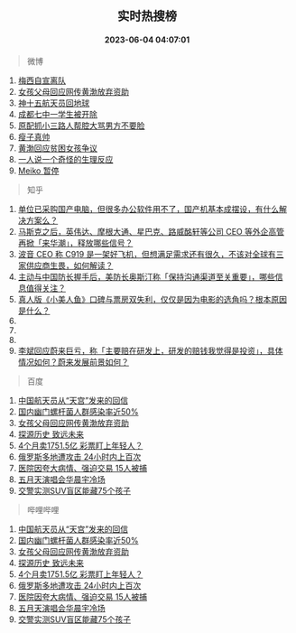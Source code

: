 <div align="center"><h2>实时热搜榜</h2><h4>2023-06-04 04:07:01</h4></div>

> 微博  

1. [梅西自宣离队](https://s.weibo.com/weibo?q=%23%E6%A2%85%E8%A5%BF%E8%87%AA%E5%AE%A3%E7%A6%BB%E9%98%9F%23&t=31&band_rank=1&Refer=top)<br />
2. [女孩父母回应网传黄渤放弃资助](https://s.weibo.com/weibo?q=%23%E5%A5%B3%E5%AD%A9%E7%88%B6%E6%AF%8D%E5%9B%9E%E5%BA%94%E7%BD%91%E4%BC%A0%E9%BB%84%E6%B8%A4%E6%94%BE%E5%BC%83%E8%B5%84%E5%8A%A9%23&t=31&band_rank=2&Refer=top)<br />
3. [神十五航天员回地球](https://s.weibo.com/weibo?q=%23%E7%A5%9E%E5%8D%81%E4%BA%94%E8%88%AA%E5%A4%A9%E5%91%98%E5%9B%9E%E5%9C%B0%E7%90%83%23&t=31&band_rank=3&Refer=top)<br />
4. [成都七中一学生被开除](https://s.weibo.com/weibo?q=%23%E6%88%90%E9%83%BD%E4%B8%83%E4%B8%AD%E4%B8%80%E5%AD%A6%E7%94%9F%E8%A2%AB%E5%BC%80%E9%99%A4%23&t=31&band_rank=4&Refer=top)<br />
5. [原配抓小三路人帮腔大骂男方不要脸](https://s.weibo.com/weibo?q=%23%E5%8E%9F%E9%85%8D%E6%8A%93%E5%B0%8F%E4%B8%89%E8%B7%AF%E4%BA%BA%E5%B8%AE%E8%85%94%E5%A4%A7%E9%AA%82%E7%94%B7%E6%96%B9%E4%B8%8D%E8%A6%81%E8%84%B8%23&t=31&band_rank=5&Refer=top)<br />
6. [瘦子真帅](https://s.weibo.com/weibo?q=%E7%98%A6%E5%AD%90%E7%9C%9F%E5%B8%85&t=31&band_rank=6&Refer=top)<br />
7. [黄渤回应贫困女孩争议](https://s.weibo.com/weibo?q=%23%E9%BB%84%E6%B8%A4%E5%9B%9E%E5%BA%94%E8%B4%AB%E5%9B%B0%E5%A5%B3%E5%AD%A9%E4%BA%89%E8%AE%AE%23&t=31&band_rank=7&Refer=top)<br />
8. [一人说一个奇怪的生理反应](https://s.weibo.com/weibo?q=%E4%B8%80%E4%BA%BA%E8%AF%B4%E4%B8%80%E4%B8%AA%E5%A5%87%E6%80%AA%E7%9A%84%E7%94%9F%E7%90%86%E5%8F%8D%E5%BA%94&t=31&band_rank=8&Refer=top)<br />
9. [Meiko 暂停](https://s.weibo.com/weibo?q=Meiko%20%E6%9A%82%E5%81%9C&t=31&band_rank=9&Refer=top)<br />

> 知乎  

1. [单位已采购国产电脑，但很多办公软件用不了，国产机基本成摆设，有什么解决方案么？](https://www.zhihu.com/question/511544506)<br />
2. [马斯克之后，英伟达、摩根大通、星巴克、路威酩轩等公司 CEO 等外企高管再掀「来华潮」，释放哪些信号？](https://www.zhihu.com/question/604506301)<br />
3. [波音 CEO 称 C919 是一架好飞机，但想满足需求还有很久，不该对全球有三家供应商生畏，如何解读？](https://www.zhihu.com/question/604411935)<br />
4. [主动与中国防长握手后，美防长奥斯汀称「保持沟通渠道至关重要」，哪些信息值得关注？](https://www.zhihu.com/question/604590355)<br />
5. [真人版《小美人鱼》口碑与票房双失利，仅仅是因为电影的选角吗？根本原因是什么？](https://www.zhihu.com/question/603607588)<br />
6. []()<br />
7. []()<br />
8. []()<br />
9. [李斌回应蔚来巨亏，称「主要赔在研发上，研发的赔钱我觉得是投资」，具体情况如何？蔚来发展前景如何？](https://www.zhihu.com/question/602722590)<br />

> 百度  

1. [中国航天员从“天宫”发来的回信](https://www.baidu.com/s?wd=%E4%B8%AD%E5%9B%BD%E8%88%AA%E5%A4%A9%E5%91%98%E4%BB%8E%E2%80%9C%E5%A4%A9%E5%AE%AB%E2%80%9D%E5%8F%91%E6%9D%A5%E7%9A%84%E5%9B%9E%E4%BF%A1&sa=fyb_news&rsv_dl=fyb_news)<br />
2. [国内幽门螺杆菌人群感染率近50%](https://www.baidu.com/s?wd=%E5%9B%BD%E5%86%85%E5%B9%BD%E9%97%A8%E8%9E%BA%E6%9D%86%E8%8F%8C%E4%BA%BA%E7%BE%A4%E6%84%9F%E6%9F%93%E7%8E%87%E8%BF%9150%25&sa=fyb_news&rsv_dl=fyb_news)<br />
3. [女孩父母回应网传黄渤放弃资助](https://www.baidu.com/s?wd=%E5%A5%B3%E5%AD%A9%E7%88%B6%E6%AF%8D%E5%9B%9E%E5%BA%94%E7%BD%91%E4%BC%A0%E9%BB%84%E6%B8%A4%E6%94%BE%E5%BC%83%E8%B5%84%E5%8A%A9&sa=fyb_news&rsv_dl=fyb_news)<br />
4. [探源历史 致远未来](https://www.baidu.com/s?wd=%E6%8E%A2%E6%BA%90%E5%8E%86%E5%8F%B2+%E8%87%B4%E8%BF%9C%E6%9C%AA%E6%9D%A5&sa=fyb_news&rsv_dl=fyb_news)<br />
5. [4个月卖1751.5亿 彩票盯上年轻人？](https://www.baidu.com/s?wd=4%E4%B8%AA%E6%9C%88%E5%8D%961751.5%E4%BA%BF+%E5%BD%A9%E7%A5%A8%E7%9B%AF%E4%B8%8A%E5%B9%B4%E8%BD%BB%E4%BA%BA%EF%BC%9F&sa=fyb_news&rsv_dl=fyb_news)<br />
6. [俄罗斯多地遭攻击 24小时内上百次](https://www.baidu.com/s?wd=%E4%BF%84%E7%BD%97%E6%96%AF%E5%A4%9A%E5%9C%B0%E9%81%AD%E6%94%BB%E5%87%BB+24%E5%B0%8F%E6%97%B6%E5%86%85%E4%B8%8A%E7%99%BE%E6%AC%A1&sa=fyb_news&rsv_dl=fyb_news)<br />
7. [医院因夸大病情、强迫交易 15人被捕](https://www.baidu.com/s?wd=%E5%8C%BB%E9%99%A2%E5%9B%A0%E5%A4%B8%E5%A4%A7%E7%97%85%E6%83%85%E3%80%81%E5%BC%BA%E8%BF%AB%E4%BA%A4%E6%98%93+15%E4%BA%BA%E8%A2%AB%E6%8D%95&sa=fyb_news&rsv_dl=fyb_news)<br />
8. [五月天演唱会华晨宇冷场](https://www.baidu.com/s?wd=%E4%BA%94%E6%9C%88%E5%A4%A9%E6%BC%94%E5%94%B1%E4%BC%9A%E5%8D%8E%E6%99%A8%E5%AE%87%E5%86%B7%E5%9C%BA&sa=fyb_news&rsv_dl=fyb_news)<br />
9. [交警实测SUV盲区能藏75个孩子](https://www.baidu.com/s?wd=%E4%BA%A4%E8%AD%A6%E5%AE%9E%E6%B5%8BSUV%E7%9B%B2%E5%8C%BA%E8%83%BD%E8%97%8F75%E4%B8%AA%E5%AD%A9%E5%AD%90&sa=fyb_news&rsv_dl=fyb_news)<br />

> 哔哩哔哩  

1. [中国航天员从“天宫”发来的回信](https://www.baidu.com/s?wd=%E4%B8%AD%E5%9B%BD%E8%88%AA%E5%A4%A9%E5%91%98%E4%BB%8E%E2%80%9C%E5%A4%A9%E5%AE%AB%E2%80%9D%E5%8F%91%E6%9D%A5%E7%9A%84%E5%9B%9E%E4%BF%A1&sa=fyb_news&rsv_dl=fyb_news)<br />
2. [国内幽门螺杆菌人群感染率近50%](https://www.baidu.com/s?wd=%E5%9B%BD%E5%86%85%E5%B9%BD%E9%97%A8%E8%9E%BA%E6%9D%86%E8%8F%8C%E4%BA%BA%E7%BE%A4%E6%84%9F%E6%9F%93%E7%8E%87%E8%BF%9150%25&sa=fyb_news&rsv_dl=fyb_news)<br />
3. [女孩父母回应网传黄渤放弃资助](https://www.baidu.com/s?wd=%E5%A5%B3%E5%AD%A9%E7%88%B6%E6%AF%8D%E5%9B%9E%E5%BA%94%E7%BD%91%E4%BC%A0%E9%BB%84%E6%B8%A4%E6%94%BE%E5%BC%83%E8%B5%84%E5%8A%A9&sa=fyb_news&rsv_dl=fyb_news)<br />
4. [探源历史 致远未来](https://www.baidu.com/s?wd=%E6%8E%A2%E6%BA%90%E5%8E%86%E5%8F%B2+%E8%87%B4%E8%BF%9C%E6%9C%AA%E6%9D%A5&sa=fyb_news&rsv_dl=fyb_news)<br />
5. [4个月卖1751.5亿 彩票盯上年轻人？](https://www.baidu.com/s?wd=4%E4%B8%AA%E6%9C%88%E5%8D%961751.5%E4%BA%BF+%E5%BD%A9%E7%A5%A8%E7%9B%AF%E4%B8%8A%E5%B9%B4%E8%BD%BB%E4%BA%BA%EF%BC%9F&sa=fyb_news&rsv_dl=fyb_news)<br />
6. [俄罗斯多地遭攻击 24小时内上百次](https://www.baidu.com/s?wd=%E4%BF%84%E7%BD%97%E6%96%AF%E5%A4%9A%E5%9C%B0%E9%81%AD%E6%94%BB%E5%87%BB+24%E5%B0%8F%E6%97%B6%E5%86%85%E4%B8%8A%E7%99%BE%E6%AC%A1&sa=fyb_news&rsv_dl=fyb_news)<br />
7. [医院因夸大病情、强迫交易 15人被捕](https://www.baidu.com/s?wd=%E5%8C%BB%E9%99%A2%E5%9B%A0%E5%A4%B8%E5%A4%A7%E7%97%85%E6%83%85%E3%80%81%E5%BC%BA%E8%BF%AB%E4%BA%A4%E6%98%93+15%E4%BA%BA%E8%A2%AB%E6%8D%95&sa=fyb_news&rsv_dl=fyb_news)<br />
8. [五月天演唱会华晨宇冷场](https://www.baidu.com/s?wd=%E4%BA%94%E6%9C%88%E5%A4%A9%E6%BC%94%E5%94%B1%E4%BC%9A%E5%8D%8E%E6%99%A8%E5%AE%87%E5%86%B7%E5%9C%BA&sa=fyb_news&rsv_dl=fyb_news)<br />
9. [交警实测SUV盲区能藏75个孩子](https://www.baidu.com/s?wd=%E4%BA%A4%E8%AD%A6%E5%AE%9E%E6%B5%8BSUV%E7%9B%B2%E5%8C%BA%E8%83%BD%E8%97%8F75%E4%B8%AA%E5%AD%A9%E5%AD%90&sa=fyb_news&rsv_dl=fyb_news)<br />
